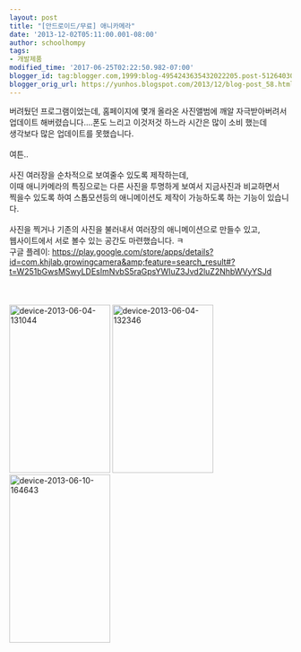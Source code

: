 ```yaml
---
layout: post
title: "[안드로이드/무료] 애니카메라"
date: '2013-12-02T05:11:00.001-08:00'
author: schoolhompy
tags:
- 개발제품
modified_time: '2017-06-25T02:22:50.982-07:00'
blogger_id: tag:blogger.com,1999:blog-4954243635432022205.post-5126403038739700581
blogger_orig_url: https://yunhos.blogspot.com/2013/12/blog-post_58.html
---
```


버려뒀던 프로그램이었는데, 홈페이지에 몇개 올라온 사진앨범에 깨알 자극받아버려서<br/>업데이트 해버렸습니다....폰도 느리고 이것저것 하느라 시간은 많이 소비 했는데<br/>생각보다 많은 업데이트를 못했습니다.<br/><br/>여튼..<br/><br/>사진 여러장을 순차적으로 보여줄수 있도록 제작하는데,<br/>이때 애니카메라의 특징으로는 다른 사진을 투명하게 보여서 지금사진과 비교하면서<br/>찍을수 있도록 하여 스톱모션등의 애니메이션도 제작이 가능하도록 하는 기능이 있습니다.<br/><br/>사진을 찍거나 기존의 사진을 불러내서 여러장의 애니메이션으로 만들수 있고,<br/>웹사이트에서 서로 볼수 있는 공간도 마련했습니다. ㅋ<br/>구글 플레이: https://play.google.com/store/apps/details?id=com.khjlab.growingcamera&amp;feature=search_result#?t=W251bGwsMSwyLDEsImNvbS5raGpsYWIuZ3Jvd2luZ2NhbWVyYSJd<br/><br/>&nbsp;<br/><br/><a href="http://yunhos.files.wordpress.com/2013/12/device-2013-06-04-131044.png"><img class="alignnone size-medium wp-image-81" alt="device-2013-06-04-131044" src="http://yunhos.files.wordpress.com/2013/12/device-2013-06-04-131044.png?w=180" width="180" height="300" /></a> <a href="http://yunhos.files.wordpress.com/2013/12/device-2013-06-04-132346.png"><img class="alignnone size-medium wp-image-82" alt="device-2013-06-04-132346" src="http://yunhos.files.wordpress.com/2013/12/device-2013-06-04-132346.png?w=180" width="180" height="300" /></a> <a href="http://yunhos.files.wordpress.com/2013/12/device-2013-06-10-164643.png"><img class="alignnone size-medium wp-image-83" alt="device-2013-06-10-164643" src="http://yunhos.files.wordpress.com/2013/12/device-2013-06-10-164643.png?w=180" width="180" height="300" /></a>